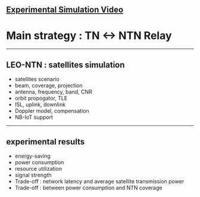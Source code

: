 [Experimental Simulation Video](https://youtu.be/BMfWaZEAvUQ?si=o6JGOguEd4Jc10Td)
------
# Main strategy : **TN <-> NTN Relay**
------
## LEO-NTN : satellites simulation
- satellites scenario
- beam, coverage, projection
- antenna, frequency, band, CNR
- orbit propogator, TLE
- ISL, uplink, downlink
- Doppler model, compensation
- NB-IoT support
------
## experimental results
- energy-saving
- power consumption
- resource utilization
- signal strength
- Trade-off : network latency and average satellite transmission power
- Trade-off : between power consumption and NTN coverage
